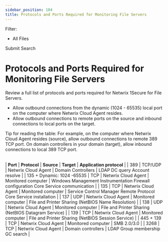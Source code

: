```yaml
---
sidebar_position: 104
title: Protocols and Ports Required for Monitoring File Servers
---
```


Filter: 

* All Files

Submit Search

# Protocols and Ports Required for Monitoring File Servers

Review a full list of protocols and ports required for Netwrix 1Secure for File Servers.

* Allow outbound connections from the dynamic (1024 - 65535) local port on the computer where Netwrix Cloud Agent resides.
* Allow outbound connections to remote ports on the source and inbound connections to local ports on the target.

Tip for reading the table: For example, on the computer where Netwrix Cloud Agent resides (source), allow outbound connections to remote 389 TCP port. On domain controllers in your domain (target), allow inbound connections to local 389 TCP port.

|  |  |  |  |  |
| --- | --- | --- | --- | --- |

| **Port** | **Protocol** | **Source** | **Target** | **Application protocol** |
| 389 | TCP/UDP | Netwrix Cloud Agent | Domain Controllers | LDAP  DC query  Account resolve |
| 135 + Dynamic: 1024 -65535 | TCP | Netwrix Cloud Agent | Monitored computer | Windows Management Instrumentation  Firewall configuration  Core Service communication |
| 135 | TCP | Netwrix Cloud Agent | Monitored computer | Service Control Manager Remote Protocol Core Service installation |
| 137 | UDP | Netwrix Cloud Agent | Monitored computer | File and Printer Sharing (NetBIOS Name Resolution) |
| 138 | UDP | Netwrix Cloud Agent | Monitored computer | File and Printer Sharing (NetBIOS Datagram Service) |
| 139 | TCP | Netwrix Cloud Agent | Monitored computer | File and Printer Sharing (NetBIOS Session Service) |
| 445 + 139 | TCP | Netwrix Cloud Agent | Monitored computer | SMB 2.0/3.0 |
| 3268 | TCP | Netwrix Cloud Agent | Domain controllers | LDAP  Group membership  GC search |
